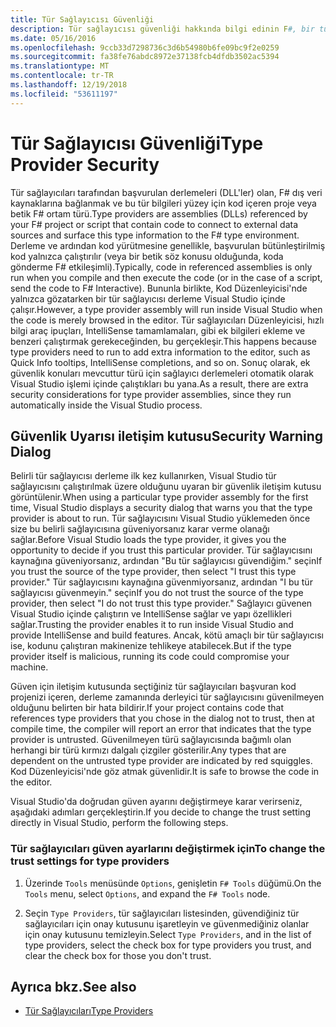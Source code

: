 ```yaml
---
title: Tür Sağlayıcısı Güvenliği
description: Tür sağlayıcısı güvenliği hakkında bilgi edinin F#, bir tür sağlayıcısı güven ayarlarını değiştirme dahil olmak üzere.
ms.date: 05/16/2016
ms.openlocfilehash: 9ccb33d7298736c3d6b54980b6fe09bc9f2e0259
ms.sourcegitcommit: fa38fe76abdc8972e37138fcb4dfdb3502ac5394
ms.translationtype: MT
ms.contentlocale: tr-TR
ms.lasthandoff: 12/19/2018
ms.locfileid: "53611197"
---
```

# <a name="type-provider-security"></a><span data-ttu-id="39336-103">Tür Sağlayıcısı Güvenliği</span><span class="sxs-lookup"><span data-stu-id="39336-103">Type Provider Security</span></span>

<span data-ttu-id="39336-104">Tür sağlayıcıları tarafından başvurulan derlemeleri (DLL'ler) olan, F# dış veri kaynaklarına bağlanmak ve bu tür bilgileri yüzey için kod içeren proje veya betik F# ortam türü.</span><span class="sxs-lookup"><span data-stu-id="39336-104">Type providers are assemblies (DLLs) referenced by your F# project or script that contain code to connect to external data sources and surface this type information to the F# type environment.</span></span> <span data-ttu-id="39336-105">Derleme ve ardından kod yürütmesine genellikle, başvurulan bütünleştirilmiş kod yalnızca çalıştırılır (veya bir betik söz konusu olduğunda, koda gönderme F# etkileşimli).</span><span class="sxs-lookup"><span data-stu-id="39336-105">Typically, code in referenced assemblies is only run when you compile and then execute the code (or in the case of a script, send the code to F# Interactive).</span></span> <span data-ttu-id="39336-106">Bununla birlikte, Kod Düzenleyicisi'nde yalnızca gözatarken bir tür sağlayıcısı derleme Visual Studio içinde çalışır.</span><span class="sxs-lookup"><span data-stu-id="39336-106">However, a type provider assembly will run inside Visual Studio when the code is merely browsed in the editor.</span></span> <span data-ttu-id="39336-107">Tür sağlayıcıları Düzenleyicisi, hızlı bilgi araç ipuçları, IntelliSense tamamlamaları, gibi ek bilgileri ekleme ve benzeri çalıştırmak gerekeceğinden, bu gerçekleşir.</span><span class="sxs-lookup"><span data-stu-id="39336-107">This happens because type providers need to run to add extra information to the editor, such as Quick Info tooltips, IntelliSense completions, and so on.</span></span> <span data-ttu-id="39336-108">Sonuç olarak, ek güvenlik konuları mevcuttur türü için sağlayıcı derlemeleri otomatik olarak Visual Studio işlemi içinde çalıştıkları bu yana.</span><span class="sxs-lookup"><span data-stu-id="39336-108">As a result, there are extra security considerations for type provider assemblies, since they run automatically inside the Visual Studio process.</span></span>

## <a name="security-warning-dialog"></a><span data-ttu-id="39336-109">Güvenlik Uyarısı iletişim kutusu</span><span class="sxs-lookup"><span data-stu-id="39336-109">Security Warning Dialog</span></span>

<span data-ttu-id="39336-110">Belirli tür sağlayıcısı derleme ilk kez kullanırken, Visual Studio tür sağlayıcısını çalıştırılmak üzere olduğunu uyaran bir güvenlik iletişim kutusu görüntülenir.</span><span class="sxs-lookup"><span data-stu-id="39336-110">When using a particular type provider assembly for the first time, Visual Studio displays a security dialog that warns you that the type provider is about to run.</span></span> <span data-ttu-id="39336-111">Tür sağlayıcısını Visual Studio yüklemeden önce size bu belirli sağlayıcısına güveniyorsanız karar verme olanağı sağlar.</span><span class="sxs-lookup"><span data-stu-id="39336-111">Before Visual Studio loads the type provider, it gives you the opportunity to decide if you trust this particular provider.</span></span> <span data-ttu-id="39336-112">Tür sağlayıcısını kaynağına güveniyorsanız, ardından "Bu tür sağlayıcısı güvendiğim." seçin</span><span class="sxs-lookup"><span data-stu-id="39336-112">If you trust the source of the type provider, then select "I trust this type provider."</span></span> <span data-ttu-id="39336-113">Tür sağlayıcısını kaynağına güvenmiyorsanız, ardından "I bu tür sağlayıcısı güvenmeyin." seçin</span><span class="sxs-lookup"><span data-stu-id="39336-113">If you do not trust the source of the type provider, then select "I do not trust this type provider."</span></span> <span data-ttu-id="39336-114">Sağlayıcı güvenen Visual Studio içinde çalıştırın ve IntelliSense sağlar ve yapı özellikleri sağlar.</span><span class="sxs-lookup"><span data-stu-id="39336-114">Trusting the provider enables it to run inside Visual Studio and provide IntelliSense and build features.</span></span> <span data-ttu-id="39336-115">Ancak, kötü amaçlı bir tür sağlayıcısı ise, kodunu çalıştıran makinenize tehlikeye atabilecek.</span><span class="sxs-lookup"><span data-stu-id="39336-115">But if the type provider itself is malicious, running its code could compromise your machine.</span></span>

<span data-ttu-id="39336-116">Güven için iletişim kutusunda seçtiğiniz tür sağlayıcıları başvuran kod projenizi içeren, derleme zamanında derleyici tür sağlayıcısını güvenilmeyen olduğunu belirten bir hata bildirir.</span><span class="sxs-lookup"><span data-stu-id="39336-116">If your project contains code that references type providers that you chose in the dialog not to trust, then at compile time, the compiler will report an error that indicates that the type provider is untrusted.</span></span> <span data-ttu-id="39336-117">Güvenilmeyen türü sağlayıcısında bağımlı olan herhangi bir türü kırmızı dalgalı çizgiler gösterilir.</span><span class="sxs-lookup"><span data-stu-id="39336-117">Any types that are dependent on the untrusted type provider are indicated by red squiggles.</span></span> <span data-ttu-id="39336-118">Kod Düzenleyicisi'nde göz atmak güvenlidir.</span><span class="sxs-lookup"><span data-stu-id="39336-118">It is safe to browse the code in the editor.</span></span>

<span data-ttu-id="39336-119">Visual Studio'da doğrudan güven ayarını değiştirmeye karar verirseniz, aşağıdaki adımları gerçekleştirin.</span><span class="sxs-lookup"><span data-stu-id="39336-119">If you decide to change the trust setting directly in Visual Studio, perform the following steps.</span></span>

### <a name="to-change-the-trust-settings-for-type-providers"></a><span data-ttu-id="39336-120">Tür sağlayıcıları güven ayarlarını değiştirmek için</span><span class="sxs-lookup"><span data-stu-id="39336-120">To change the trust settings for type providers</span></span>

1. <span data-ttu-id="39336-121">Üzerinde `Tools` menüsünde `Options`, genişletin `F# Tools` düğümü.</span><span class="sxs-lookup"><span data-stu-id="39336-121">On the `Tools` menu, select `Options`, and expand the `F# Tools` node.</span></span>

2. <span data-ttu-id="39336-122">Seçin `Type Providers`, tür sağlayıcıları listesinden, güvendiğiniz tür sağlayıcıları için onay kutusunu işaretleyin ve güvenmediğiniz olanlar için onay kutusunu temizleyin.</span><span class="sxs-lookup"><span data-stu-id="39336-122">Select `Type Providers`, and in the list of type providers, select the check box for type providers you trust, and clear the check box for those you don't trust.</span></span>

## <a name="see-also"></a><span data-ttu-id="39336-123">Ayrıca bkz.</span><span class="sxs-lookup"><span data-stu-id="39336-123">See also</span></span>

- [<span data-ttu-id="39336-124">Tür Sağlayıcıları</span><span class="sxs-lookup"><span data-stu-id="39336-124">Type Providers</span></span>](index.md)